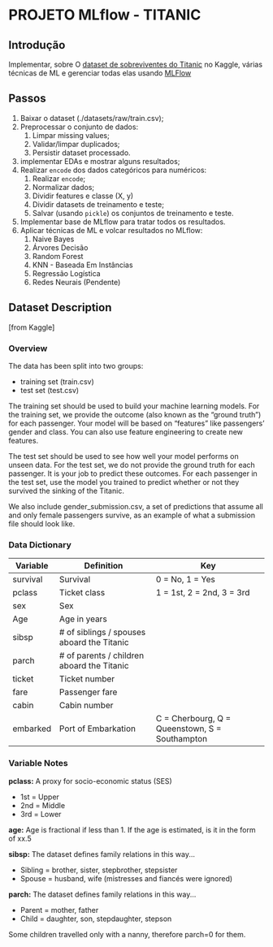 PROJETO MLflow - TITANIC
========================

## Introdução

Implementar, sobre O [dataset de sobreviventes do Titanic](https://www.kaggle.com/competitions/titanic/data?select=gender_submission.csv) no Kaggle, várias técnicas de ML e gerenciar todas elas usando [MLFlow](https://mlflow.org/docs/latest/index.html)

## Passos

1. Baixar o dataset (./datasets/raw/train.csv);
2. Preprocessar o conjunto de dados:
   1. Limpar missing values;
   2. Validar/limpar duplicados;
   3. Persistir dataset processado.
3. implementar EDAs e mostrar alguns resultados;
4. Realizar `encode` dos dados categóricos para numéricos:
   1. Realizar `encode`;
   2. Normalizar dados;
   3. Dividir features e classe (X, y)
   4. Dividir datasets de treinamento e teste;
   5. Salvar (usando `pickle`) os conjuntos de treinamento e teste.
5. Implementar base de MLflow para tratar todos os resultados.  
6. Aplicar técnicas de ML e volcar resultados no MLflow:
   1. Naive Bayes
   2. Árvores Decisão
   3. Random Forest
   4. KNN - Baseada Em Instâncias
   5. Regressão Logística
   6. Redes Neurais (Pendente)

## Dataset Description
[from Kaggle]

### Overview
The data has been split into two groups:

* training set (train.csv)
* test set (test.csv)

The training set should be used to build your machine learning models. For the training set, we provide the outcome (also known as the “ground truth”) for each passenger. Your model will be based on “features” like passengers’ gender and class. You can also use feature engineering to create new features.

The test set should be used to see how well your model performs on unseen data. For the test set, we do not provide the ground truth for each passenger. It is your job to predict these outcomes. For each passenger in the test set, use the model you trained to predict whether or not they survived the sinking of the Titanic.

We also include gender_submission.csv, a set of predictions that assume all and only female passengers survive, as an example of what a submission file should look like.

### Data Dictionary

Variable|Definition|Key
--------|----------|---
survival|Survival|0 = No, 1 = Yes
pclass|Ticket class|1 = 1st, 2 = 2nd, 3 = 3rd
sex|Sex|
Age|Age in years|
sibsp|# of siblings / spouses aboard the Titanic|
parch|# of parents / children aboard the Titanic|
ticket|Ticket number|
fare|Passenger fare|
cabin|Cabin number|
embarked|Port of Embarkation|C = Cherbourg, Q = Queenstown, S = Southampton

### Variable Notes
**pclass:** A proxy for socio-economic status (SES)
* 1st = Upper
* 2nd = Middle
* 3rd = Lower

**age:** Age is fractional if less than 1. If the age is estimated, is it in the form of xx.5

**sibsp:** The dataset defines family relations in this way...

* Sibling = brother, sister, stepbrother, stepsister
* Spouse = husband, wife (mistresses and fiancés were ignored)

**parch:** The dataset defines family relations in this way...
* Parent = mother, father
* Child = daughter, son, stepdaughter, stepson

Some children travelled only with a nanny, therefore parch=0 for them.
